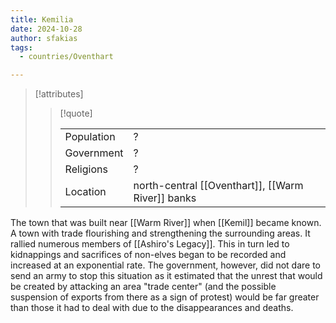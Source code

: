 ```yaml
---
title: Kemilia
date: 2024-10-28
author: sfakias
tags:
  - countries/Oventhart

---
```

> [!attributes]
> 
> > [!quote]
> >
> > | | |
> > | --- | --- |
> > | Population | ? |
> > | Government | ? |
> > | Religions | ? |
> > | Location | north-central [[Oventhart]], [[Warm River]] banks |

The town that was built near [[Warm River]] when [[Kemil]] became known. A town with trade flourishing and strengthening the surrounding areas. It rallied numerous members of [[Ashiro's Legacy]]. This in turn led to kidnappings and sacrifices of non-elves began to be recorded and increased at an exponential rate. The government, however, did not dare to send an army to stop this situation as it estimated that the unrest that would be created by attacking an area "trade center" (and the possible suspension of exports from there as a sign of protest) would be far greater than those it had to deal with due to the disappearances and deaths.
